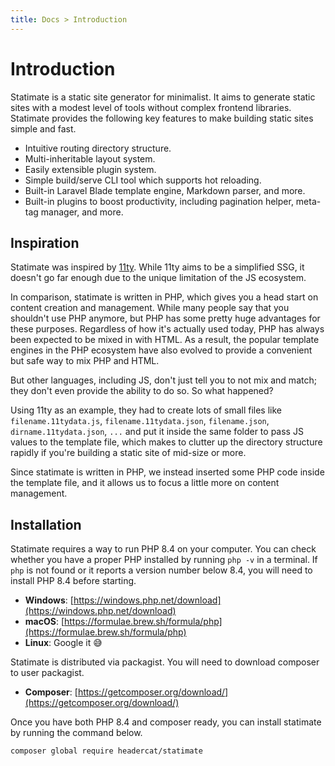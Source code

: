 ```yaml
---
title: Docs > Introduction
---
```

# Introduction

Statimate is a static site generator for minimalist. It aims to generate static sites with a modest level of tools 
without complex frontend libraries. Statimate provides the following key features to make building static sites simple 
and fast.

* Intuitive routing directory structure.
* Multi-inheritable layout system.
* Easily extensible plugin system.
* Simple build/serve CLI tool which supports hot reloading.
* Built-in Laravel Blade template engine, Markdown parser, and more.
* Built-in plugins to boost productivity, including pagination helper, meta-tag manager, and more.

## Inspiration

Statimate was inspired by [11ty](https://www.11ty.dev/). While 11ty aims to be a simplified SSG, it doesn't go far 
enough due to the unique limitation of the JS ecosystem.

In comparison, statimate is written in PHP, which gives you a head start on content creation and management. While many
people say that you shouldn't use PHP anymore, but PHP has some pretty huge advantages for these purposes.
Regardless of how it's actually used today, PHP has always been expected to be mixed in with HTML. As a result, the 
popular template engines in the PHP ecosystem have also evolved to provide a convenient but safe way to mix PHP and HTML. 

But other languages, including JS, don't just tell you to not mix and match; they don't even provide the ability to do 
so. So what happened?

Using 11ty as an example, they had to create lots of small files like `filename.11tydata.js`, `filename.11tydata.json`, 
`filename.json`, `dirname.11tydata.json`, `...` and put it inside the same folder to pass JS values to the template file, 
which makes to clutter up the directory structure rapidly if you're building a static site of mid-size or more.

Since statimate is written in PHP, we instead inserted some PHP code inside the template file, and it allows us to focus
a little more on content management. 

## Installation

Statimate requires a way to run PHP 8.4 on your computer. You can check whether you have a proper PHP installed by 
running `php -v` in a terminal. If `php` is not found or it reports a version number below 8.4, you will need to install
PHP 8.4 before starting.

* **Windows**: [https://windows.php.net/download](https://windows.php.net/download)
* **macOS**: [https://formulae.brew.sh/formula/php](https://formulae.brew.sh/formula/php)
* **Linux**: Google it 😅

Statimate is distributed via packagist. You will need to download composer to user packagist.

* **Composer**: [https://getcomposer.org/download/](https://getcomposer.org/download/)

Once you have both PHP 8.4 and composer ready, you can install statimate by running the command below.
```bash
composer global require headercat/statimate
```

